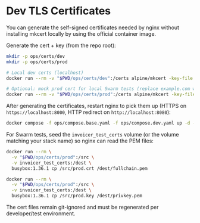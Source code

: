 # Dev TLS Certificates

You can generate the self-signed certificates needed by nginx without installing mkcert locally by using the official
container image.

Generate the cert + key (from the repo root):

```bash
mkdir -p ops/certs/dev
mkdir -p ops/certs/prod

# Local dev certs (localhost)
docker run --rm -v "$PWD/ops/certs/dev":/certs alpine/mkcert -key-file /certs/dev.key -cert-file /certs/dev.crt "localhost" 127.0.0.1 ::1

# Optional: mock prod cert for local Swarm tests (replace example.com with your domain)
docker run --rm -v "$PWD/ops/certs/prod":/certs alpine/mkcert -key-file /certs/prod.key -cert-file /certs/prod.crt "invoices.example.com"
```

After generating the certificates, restart nginx to pick them up (HTTPS on `https://localhost:8000`, HTTP redirect on `http://localhost:8080`):

```bash
docker compose -f ops/compose.base.yaml -f ops/compose.dev.yaml up -d --force-recreate web
```

For Swarm tests, seed the `invoicer_test_certs` volume (or the volume matching your stack name) so nginx can read the
PEM files:

```bash
docker run --rm \
  -v "$PWD/ops/certs/prod":/src \
  -v invoicer_test_certs:/dest \
  busybox:1.36.1 cp /src/prod.crt /dest/fullchain.pem

docker run --rm \
  -v "$PWD/ops/certs/prod":/src \
  -v invoicer_test_certs:/dest \
  busybox:1.36.1 cp /src/prod.key /dest/privkey.pem
```

The cert files remain git-ignored and must be regenerated per developer/test environment.
